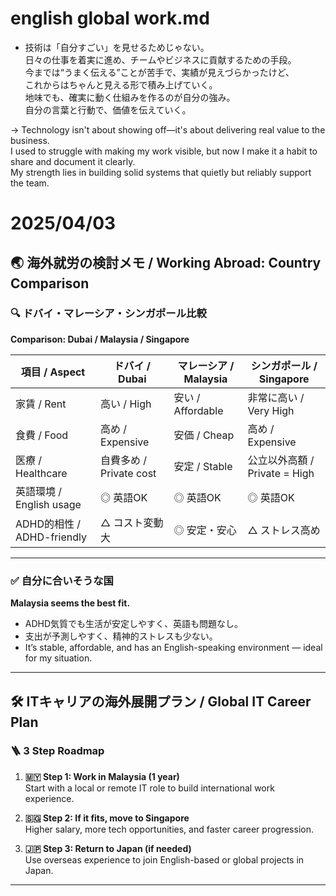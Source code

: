 # english global work.md

- 技術は「自分すごい」を見せるためじゃない。  
  日々の仕事を着実に進め、チームやビジネスに貢献するための手段。  
  今までは“うまく伝える”ことが苦手で、実績が見えづらかったけど、  
  これからはちゃんと見える形で積み上げていく。  
  地味でも、確実に動く仕組みを作るのが自分の強み。  
  自分の言葉と行動で、価値を伝えていく。
    
→ Technology isn't about showing off—it's about delivering real value to the business.  
   I used to struggle with making my work visible, but now I make it a habit to share and document it clearly.  
   My strength lies in building solid systems that quietly but reliably support the team.


# 2025/04/03
## 🌏 海外就労の検討メモ / Working Abroad: Country Comparison  

### 🔍 ドバイ・マレーシア・シンガポール比較  
**Comparison: Dubai / Malaysia / Singapore**

| 項目 / Aspect              | ドバイ / Dubai         | マレーシア / Malaysia        | シンガポール / Singapore     |
|---------------------------|------------------------|-------------------------------|-------------------------------|
| 家賃 / Rent               | 高い / High            | 安い / Affordable             | 非常に高い / Very High        |
| 食費 / Food               | 高め / Expensive       | 安価 / Cheap                  | 高め / Expensive              |
| 医療 / Healthcare         | 自費多め / Private cost | 安定 / Stable                 | 公立以外高額 / Private = High |
| 英語環境 / English usage  | ◎ 英語OK               | ◎ 英語OK                      | ◎ 英語OK                      |
| ADHD的相性 / ADHD-friendly | △ コスト変動大         | ◎ 安定・安心                  | △ ストレス高め                |

---

### ✅ 自分に合いそうな国  
**Malaysia seems the best fit.**  
- ADHD気質でも生活が安定しやすく、英語も問題なし。  
- 支出が予測しやすく、精神的ストレスも少ない。  
- It’s stable, affordable, and has an English-speaking environment — ideal for my situation.

---

## 🛠 ITキャリアの海外展開プラン / Global IT Career Plan  

### 🪜 3 Step Roadmap  

1. **🇲🇾 Step 1: Work in Malaysia (1 year)**  
   Start with a local or remote IT role to build international work experience.  

2. **🇸🇬 Step 2: If it fits, move to Singapore**  
   Higher salary, more tech opportunities, and faster career progression.  

3. **🇯🇵 Step 3: Return to Japan (if needed)**  
   Use overseas experience to join English-based or global projects in Japan.  

---